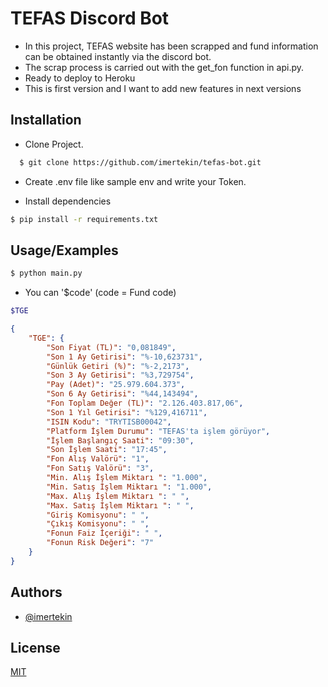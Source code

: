 
# TEFAS Discord Bot

- In this project, TEFAS website has been scrapped and fund information can be obtained instantly via the discord bot.
- The scrap process is carried out with the get_fon function in api.py.
- Ready to deploy to Heroku
- This is first version and I want to add new features in next versions

## Installation

- Clone Project.

```bash
  $ git clone https://github.com/imertekin/tefas-bot.git
```
- Create .env file like sample env and write your Token.

- Install dependencies

```bash
$ pip install -r requirements.txt
```

## Usage/Examples

```bash
$ python main.py
```
- You can '$code' (code = Fund code)

```bash
$TGE
```

```json
{
    "TGE": {
        "Son Fiyat (TL)": "0,081849",
        "Son 1 Ay Getirisi": "%-10,623731",
        "Günlük Getiri (%)": "%-2,2173",
        "Son 3 Ay Getirisi": "%3,729754",
        "Pay (Adet)": "25.979.604.373",
        "Son 6 Ay Getirisi": "%44,143494",
        "Fon Toplam Değer (TL)": "2.126.403.817,06",
        "Son 1 Yıl Getirisi": "%129,416711",
        "ISIN Kodu": "TRYTISB00042",
        "Platform İşlem Durumu": "TEFAS'ta işlem görüyor",
        "İşlem Başlangıç Saati": "09:30",
        "Son İşlem Saati": "17:45",
        "Fon Alış Valörü": "1",
        "Fon Satış Valörü": "3",
        "Min. Alış İşlem Miktarı ": "1.000",
        "Min. Satış İşlem Miktarı ": "1.000",
        "Max. Alış İşlem Miktarı ": " ",
        "Max. Satış İşlem Miktarı ": " ",
        "Giriş Komisyonu": " ",
        "Çıkış Komisyonu": " ",
        "Fonun Faiz İçeriği": " ",
        "Fonun Risk Değeri": "7"
    }
}
```
## Authors

- [@imertekin](https://www.github.com/imertekin)


## License

[MIT](https://choosealicense.com/licenses/mit/)

